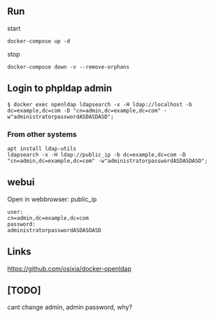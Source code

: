 ## Run                                                                                                                                                                                         
                                                                                                                                                                                               
start                                                                                                                                                                                          
```                                                                                                                                                                                            
docker-compose up -d                                                                                                                                                                           
```                                                                                                                                                                                            
                                                                                                                                                                                               
stop                                                                                                                                                                                           
```                                                                                                                                                                                            
docker-compose down -v --remove-orphans                                                                                                                                                        
```


## Login to phpldap admin
```
$ docker exec openldap ldapsearch -x -H ldap://localhost -b dc=example,dc=com -D "cn=admin,dc=example,dc=com" -w"administratorpasswordASDASDASD";
```


### From other systems
```
apt install ldap-utils
ldapsearch -x -H ldap://public_ip -b dc=example,dc=com -D "cn=admin,dc=example,dc=com" -w"administratorpasswordASDASDASD";
```

## webui
Open in webbrowser: public_ip
```
user: 
cn=admin,dc=example,dc=com
password:
administratorpasswordASDASDASD
```

## Links

https://github.com/osixia/docker-openldap

## [TODO]
cant change admin, admin password, why?



